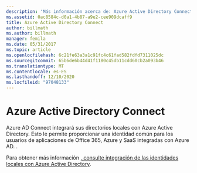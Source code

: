 ```yaml
---
description: 'Más información acerca de: Azure Active Directory Connect'
ms.assetid: 0ac8584c-d0a1-4b87-a9e2-cee909dcaff9
title: Azure Active Directory Connect
author: billmath
ms.author: billmath
manager: femila
ms.date: 05/31/2017
ms.topic: article
ms.openlocfilehash: 6c21fe63a3a1c91fc4c61fad582fdfd7311025dc
ms.sourcegitcommit: 65b6de6b44d41f1180c45db11cdd60cb2a093b46
ms.translationtype: MT
ms.contentlocale: es-ES
ms.lasthandoff: 12/10/2020
ms.locfileid: "97048133"
---
```

# <a name="azure-active-directory-connect"></a>Azure Active Directory Connect


Azure AD Connect integrará sus directorios locales con Azure Active Directory. Esto le permite proporcionar una identidad común para los usuarios de aplicaciones de Office 365, Azure y SaaS integradas con Azure AD. .

Para obtener más información [, consulte integración de las identidades locales con Azure Active Directory](/azure/active-directory/hybrid/whatis-hybrid-identity).

